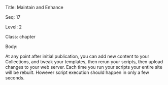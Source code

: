 Title:  Maintain and Enhance

Seq:    17

Level:  2

Class:  chapter

Body:

At any point after initial publication, you can add new content to your Collections, and tweak your templates, then rerun your scripts, then upload changes to your web server. Each time you run your scripts your entire site will be rebuilt. However script execution should happen in only a few seconds.

